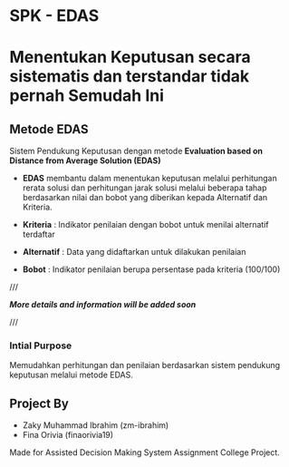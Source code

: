 
# **SPK - EDAS**

Menentukan Keputusan secara **sistematis dan terstandar** tidak pernah **Semudah Ini**
==


## Metode EDAS

Sistem Pendukung Keputusan dengan metode **Evaluation based on Distance from Average Solution (EDAS)** 

 - **EDAS** membantu dalam menentukan keputusan melalui perhitungan rerata solusi dan perhitungan jarak solusi melalui beberapa tahap berdasarkan nilai dan bobot yang diberikan kepada Alternatif dan Kriteria.

 - **Kriteria** : Indikator penilaian dengan bobot untuk menilai alternatif terdaftar

 - **Alternatif** : Data yang didaftarkan untuk dilakukan penilaian

 - **Bobot** : Indikator penilaian berupa persentase pada kriteria (100/100)

///

***More details and information will be added soon***

///

### Intial Purpose

Memudahkan perhitungan dan penilaian berdasarkan sistem pendukung keputusan melalui metode EDAS.

## Project By
- Zaky Muhammad Ibrahim (zm-ibrahim)
- Fina Orivia (finaorivia19)

Made for Assisted Decision Making System Assignment College Project.


